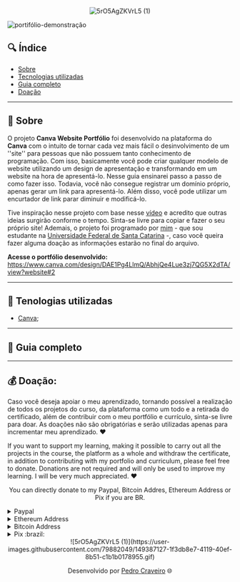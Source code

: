 <div align="center">

![5rO5AgZKVrL5 (1)](https://user-images.githubusercontent.com/79882049/149387127-1f3db8e7-4119-40ef-8b51-c1b1b0178955.gif)

 </div>

![portifólio-demonstração](https://user-images.githubusercontent.com/79882049/149385759-5e6585f1-878a-4319-88f2-9e09a0a5886b.jpg)

## 🔍 Índice
- [Sobre](#-sobre)
- [Tecnologias utilizadas](#-tecnologias-utilizadas)
- [Guia completo](#-guia-completo)
- [Doação](#-doação)

---
## 📑 Sobre

O projeto **Canva Website Portfólio** foi desenvolvido na plataforma do **Canva** com o intuito de tornar cada vez mais fácil o desinvolvimento de um ''site'' para pessoas que não possuem tanto conhecimento de programação. Com isso, basicamente você pode criar qualquer modelo de website utilizando um design de apresentação e transformando em um website na hora de apresentá-lo. Nesse guia ensinarei passo a passo de como fazer isso. Todavia, você não consegue registrar um domínio próprio, apenas gerar um link para apresentá-lo. Além disso, você pode utilizar um encurtador de link parar diminuir e modificá-lo. 

Tive inspiração nesse projeto com base nesse [vídeo](https://vm.tiktok.com/ZML1sWtY6/) e acredito que outras ideias surgirão conforme o tempo. Sinta-se livre para copiar e fazer o seu próprio site! Ademais, o projeto foi programado por [mim](https://www.linkedin.com/in/pecraveiro) - que sou estudante na [Universidade Federal de Santa Catarina](https://ufsc.br/) -, caso você queira fazer alguma doação as informações estarão no final do arquivo. 

**Acesse o portfólio desenvolvido:** https://www.canva.com/design/DAE1Pg4LlmQ/AbhjQe4Lue3zj7QG5X2dTA/view?website#2

---


## 📑 Tenologias utilizadas

- [Canva](canva.com/pt_br/);

---

## 📑 Guia completo

---

## 💰 Doação:

Caso você deseja apoiar o meu aprendizado, tornando possível a realização de todos os projetos do curso, da plataforma como um todo e a retirada do certificado, além de contribuir com o meu portfólio e currículo, sinta-se livre para doar. As doações não são obrigatórias e serão utilizadas apenas para incrementar meu aprendizado. ❤️ 

If you want to support my learning, making it possible to carry out all the projects in the course, the platform as a whole and withdraw the certificate, in addition to contributing with my portfolio and curriculum, please feel free to donate. Donations are not required and will only be used to improve my learning. I will be very much appreciated. ❤️ 

<p align="center">You can directly donate to my Paypal, Bitcoin Addres, Ethereum Address or Pix if you are BR.</p>

<details>
  <summary>Paypal</summary>
    
  ```
  https://www.paypal.com/donate/?hosted_button_id=GU7G48HXEEXXE
  ```
</details>

<details>
  <summary>Ethereum Address</summary>
    
  ```
  0x76E8b1257BedD02bC38E476F296123fCecEA83E4
  ```
</details>

<details>
  <summary>Bitcoin Address</summary>
    
  ```
  14jRUvJEEQsdg9TSQ7gH5FJJGjt3aBc3yh
  ```
</details>

<details>
  <summary>Pix :brazil:</summary>
    
  ```
  da938ec7-d485-418b-8dcc-8a2fc11f9531
  ```
</details>

<div align="center"> ![5rO5AgZKVrL5 (1)](https://user-images.githubusercontent.com/79882049/149387127-1f3db8e7-4119-40ef-8b51-c1b1b0178955.gif)</div>
<p align="center">Desenvolvido por <a href ="https://www.linkedin.com/in/pecraveiro/">Pedro Craveiro</a> 🌐</p>
